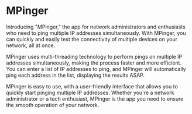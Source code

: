 # MPinger

Introducing "MPinger," the app for network administrators and enthusiasts who need to ping multiple IP addresses simultaneously. With MPinger, you can quickly and easily test the connectivity of multiple devices on your network, all at once.

MPinger uses multi-threading technology to perform pings on multiple IP addresses simultaneously, making the process faster and more efficient. You can enter a list of IP addresses to ping, and MPinger will automatically ping each address in the list, displaying the results ASAP.

MPinger is easy to use, with a user-friendly interface that allows you to quickly start pinging multiple IP addresses. Whether you're a network administrator or a tech enthusiast, MPinger is the app you need to ensure the smooth operation of your network.

